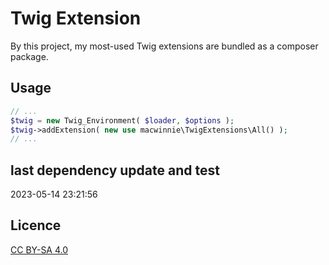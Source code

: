 # Twig Extension

By this project, my most-used Twig extensions are bundled as a composer package.

## Usage

```php
// ...
$twig = new Twig_Environment( $loader, $options );
$twig->addExtension( new use macwinnie\TwigExtensions\All() );
// ...
```

## last dependency update and test

2023-05-14 23:21:56

## Licence

[CC BY-SA 4.0](https://creativecommons.org/licenses/by-sa/4.0/deed.en)
